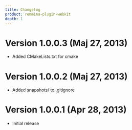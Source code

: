 ```yaml
---
title: Changelog
product: remmina-plugin-webkit
depth: 1
---
```


# Version 1.0.0.3 (Maj 27, 2013)
* Added CMakeLists.txt for cmake

# Version 1.0.0.2 (Maj 27, 2013)
* Added snapshots/ to .gitignore

# Version 1.0.0.1 (Apr 28, 2013)
* Initial release
